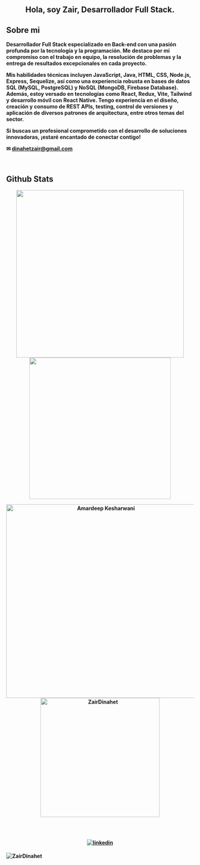 ## <b><div align="center">Hola, soy Zair, Desarrollador Full Stack.</div> <b>
  

## <b>Sobre mi <b> 

Desarrollador Full Stack especializado en Back-end con una pasión profunda por la tecnología y la programación. Me destaco por mi compromiso con el trabajo en equipo, la resolución de problemas y la entrega de resultados excepcionales en cada proyecto.

Mis habilidades técnicas incluyen JavaScript, Java, HTML, CSS, Node.js, Express, Sequelize, así como una experiencia robusta en bases de datos SQL (MySQL, PostgreSQL) y NoSQL (MongoDB, Firebase Database). Además, estoy versado en tecnologías como React, Redux, Vite, Tailwind y desarrollo móvil con React Native. Tengo experiencia en el diseño, creación y consumo de REST APIs, testing, control de versiones y aplicación de diversos patrones de arquitectura, entre otros temas del sector. 

Si buscas un profesional comprometido con el desarrollo de soluciones innovadoras, ¡estaré encantado de conectar contigo!

✉ dinahetzair@gmail.com

<br />

## <b>Github Stats</b>


<p align="center">
<a href="https://github.com/ZairDinahet/">
  <img align="center" src="https://github-readme-stats.vercel.app/api?username=ZairDinahet&include_all_commits=true&count_private=true&show_icons=true&line_height=20&&theme=dark&hide_border=true&icon_color=2234AE" width="450"/>
</a>
 
<a href="https://github.com/ZairDinahet">
  <img align="center" src="https://github-readme-streak-stats.herokuapp.com/?user=ZairDinahet&theme=dark&hide_border=true" width="380"/>
</a>
</p>


<p align="center">
    <a href="https://github.com/ZairDinahet"><img src="https://github-profile-summary-cards.vercel.app/api/cards/profile-details?username=ZairDinahet&theme=dark&hide_border=true"  width="520" alt="Amardeep Kesharwani"/></a>
<a href="https://github.com/ZairDinahet"><img src="https://github-readme-stats.vercel.app/api/top-langs?username=ZairDinahet&show_icons=true&locale=en&layout=compact&theme=dark&hide_border=true" width="320"  alt="ZairDinahet"/></a>
</p>

<br/>


## 
<div align="center">

<a href="https://linkedin.com/in/zair-dinahet-993507224/" target="_blank">
<img src=https://img.shields.io/badge/linkedin-%231E77B5.svg?&style=for-the-badge&logo=linkedin&logoColor=white alt=linkedin style="margin-bottom: 5px;" />
</a>  
</div>  

<p align="left"> <img src="https://komarev.com/ghpvc/?username=ZairDinahet&label=Profile%20views&color=25253e&style=flat" alt="ZairDinahet" /> </p>



